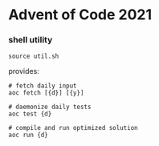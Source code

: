 # Advent of Code 2021

### shell utility

```
source util.sh
```

provides:

```
# fetch daily input
aoc fetch [{d}] [{y}]

# daemonize daily tests
aoc test {d}

# compile and run optimized solution
aoc run {d}
```

